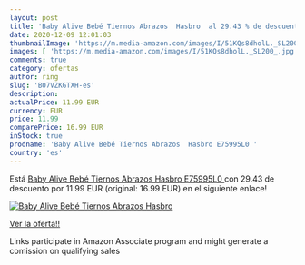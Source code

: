 ```yaml
---
layout: post
title: 'Baby Alive Bebé Tiernos Abrazos  Hasbro  al 29.43 % de descuento'
date: 2020-12-09 12:01:03
thumbnailImage: 'https://m.media-amazon.com/images/I/51KQs8dholL._SL200_.jpg'
images: [ 'https://m.media-amazon.com/images/I/51KQs8dholL._SL200_.jpg' ]
comments: true
category: ofertas
author: ring
slug: 'B07VZKGTXH-es'
description:
actualPrice: 11.99 EUR
currency: EUR
price: 11.99
comparePrice: 16.99 EUR
inStock: true
prodname: 'Baby Alive Bebé Tiernos Abrazos  Hasbro E75995L0 '
country: 'es'
---
```


Está [Baby Alive Bebé Tiernos Abrazos  Hasbro E75995L0 ](https://www.amazon.es/dp/B07VZKGTXH/?tag=tolees-21) con 29.43 de descuento por 11.99 EUR (original: 16.99 EUR) en el siguiente enlace!

[![Baby Alive Bebé Tiernos Abrazos  Hasbro ](https://m.media-amazon.com/images/I/51KQs8dholL._SL200_.jpg)](https://www.amazon.es/dp/B07VZKGTXH/?tag=tolees-21)

[Ver la oferta!!](https://www.amazon.es/dp/B07VZKGTXH/?tag=tolees-21)

Links participate in Amazon Associate program and might generate a comission on qualifying sales


